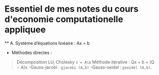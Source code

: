 # Essentiel de mes notes du cours d'economie computationelle appliquee

** A. Système d’équations linéaire : Ax = b

* Méthodes directes : 
>Décomposition LU, Cholesky `x = A\b`
>Méthode itérative : Qx = b + (Q − A)x
-Gauss-jacobi : `gjacobi (A,b)`
-Gauss-seidel : `gseidel (A,b)`.

